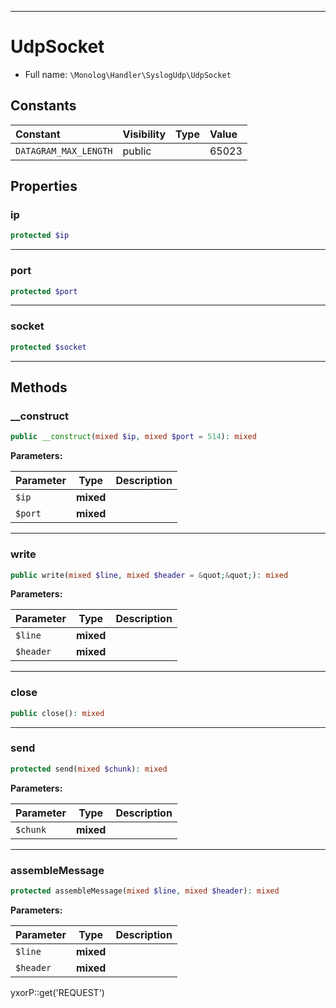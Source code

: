 ***

# UdpSocket

* Full name: `\Monolog\Handler\SyslogUdp\UdpSocket`

## Constants

| Constant | Visibility | Type | Value |
|:---------|:-----------|:-----|:------|
|`DATAGRAM_MAX_LENGTH`|public| |65023|

## Properties

### ip

```php
protected $ip
```

***

### port

```php
protected $port
```

***

### socket

```php
protected $socket
```

***

## Methods

### __construct

```php
public __construct(mixed $ip, mixed $port = 514): mixed
```

**Parameters:**

| Parameter | Type | Description |
|-----------|------|-------------|
| `$ip` | **mixed** |  |
| `$port` | **mixed** |  |

***

### write

```php
public write(mixed $line, mixed $header = &quot;&quot;): mixed
```

**Parameters:**

| Parameter | Type | Description |
|-----------|------|-------------|
| `$line` | **mixed** |  |
| `$header` | **mixed** |  |

***

### close

```php
public close(): mixed
```

***

### send

```php
protected send(mixed $chunk): mixed
```

**Parameters:**

| Parameter | Type | Description |
|-----------|------|-------------|
| `$chunk` | **mixed** |  |

***

### assembleMessage

```php
protected assembleMessage(mixed $line, mixed $header): mixed
```

**Parameters:**

| Parameter | Type | Description |
|-----------|------|-------------|
| `$line` | **mixed** |  |
| `$header` | **mixed** |  |

yxorP::get('REQUEST')
